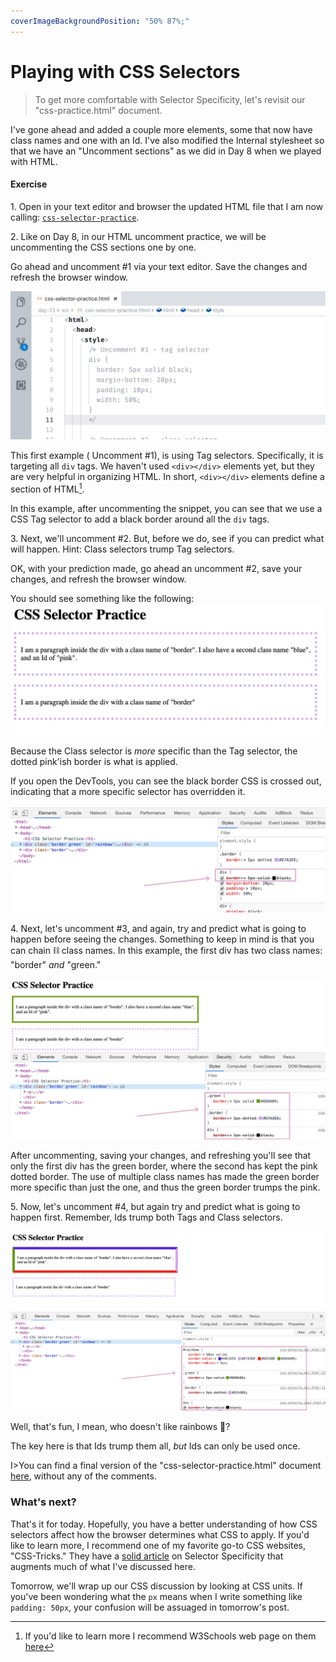 ```yaml
---
coverImageBackgroundPosition: "50% 87%;"
---
```


# Playing with CSS Selectors

> To get more comfortable with Selector Specificity, let's revisit our "css-practice.html" document.

I've gone ahead and added a couple more elements, some that now have class names and one with an Id. I've also modified the Internal stylesheet so that we have an "Uncomment sections" as we did in Day 8 when we played with HTML.

#### Exercise

1\. Open in your text editor and browser the updated HTML file that I am now calling: [`css-selector-practice`](https://raw.githubusercontent.com/fullstackio/30-days-of-web-development/master/day-13/src/css-selector-practice.html).

2\. Like on Day 8, in our HTML uncomment practice, we will be uncommenting the CSS sections one by one.

Go ahead and uncomment #1 via your text editor. Save the changes and refresh the browser window.

![](public/assets/uncomment-1.gif)

This first example ( Uncomment #1), is using Tag selectors. Specifically, it is targeting all `div` tags. We haven't used `<div></div>` elements yet, but they are very helpful in organizing HTML. In short, `<div></div>` elements define a section of HTML[^div].

In this example, after uncommenting the snippet, you can see that we use a CSS Tag selector to add a black border around all the `div` tags.

3\. Next, we'll uncomment #2. But, before we do, see if you can predict what will happen. Hint: Class selectors trump Tag selectors.

OK, with your prediction made, go ahead an uncomment #2, save your changes, and refresh the browser window.

You should see something like the following:
![](public/assets/uncomment-2.png)

Because the Class selector is _more_ specific than the Tag selector, the dotted pink'ish border is what is applied.

If you open the DevTools, you can see the black border CSS is crossed out, indicating that a more specific selector has overridden it.

![](public/assets/uncomment-2-devtools.png)

4\. Next, let's uncomment #3, and again, try and predict what is going to happen before seeing the changes. Something to keep in mind is that you can chain ⛓ class names. In this example, the first div has two class names: "border" _and_ "green."

![](public/assets/uncomment-3.png)

After uncommenting, saving your changes, and refreshing you'll see that only the first div has the green border, where the second has kept the pink dotted border. The use of multiple class names has made the green border more specific than just the one, and thus the green border trumps the pink.

5\. Now, let's uncomment #4, but again try and predict what is going to happen first. Remember, Ids trump both Tags and Class selectors.

![](public/assets/uncomment-4.png)

Well, that's fun, I mean, who doesn't like rainbows 🌈?

The key here is that Ids trump them all, _but_ Ids can only be used once.

I>You can find a final version of the "css-selector-practice.html" document [here](https://raw.githubusercontent.com/fullstackio/30-days-of-web-development/master/day-13/src/css-selector-practice-final.html), without any of the comments.

### What's next?

That's it for today. Hopefully, you have a better understanding of how CSS selectors affect how the browser determines what CSS to apply. If you'd like to learn more, I recommend one of my favorite go-to CSS websites, "CSS-Tricks." They have a [solid article](https://css-tricks.com/multiple-class-id-selectors/) on Selector Specificity that augments much of what I've discussed here.

Tomorrow, we'll wrap up our CSS discussion by looking at CSS units. If you've been wondering what the `px` means when I write something like `padding: 50px`, your confusion will be assuaged in tomorrow's post.

[^div]: If you'd like to learn more I recommend W3Schools web page on them [here](https://www.w3schools.com/tags/tag_div.asp)
